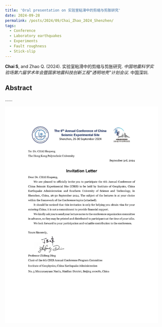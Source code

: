 ```yaml
---
title: 'Oral presentation on 实验室粘滑中的剪缩与剪胀研究'
date: 2024-09-28
permalink: /posts/2024/09/Chai_Zhao_2024_Shenzhen/
tags:
  - Conference
  - Laboratory earthquakes
  - Experiments
  - Fault roughness
  - Stick-slip
---
```



**Chai S**, and Zhao Q. (2024). 实验室粘滑中的剪缩与剪胀研究. _中国地震科学实验场第六届学术年会暨国家地震科技创新工程“透明地壳”计划会议_. 中国深圳.


## Abstract
......

<img src='/images/Conferences/Chai2024_Shenzhen.jpg'>

